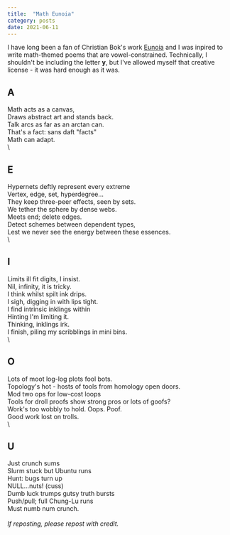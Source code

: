 ```yaml
---
title:  "Math Eunoia"
category: posts
date: 2021-06-11
---
```


I have long been a fan of Christian Bok's work [Eunoia](https://en.wikipedia.org/wiki/Eunoia_(book)) and I was inpired to write math-themed poems that are vowel-constrained. Technically, I shouldn't be including the letter **y**, but I've allowed myself that creative license - it was hard enough as it was.

## A
Math acts as a canvas,\
Draws abstract art and stands back.\
Talk arcs as far as an arctan can.\
That's a fact: sans daft "facts"\
Math can adapt.\
\
## E
Hypernets deftly represent every extreme\
Vertex, edge, set, hyperdegree...\
They keep three-peer effects, seen by sets.\
We tether the sphere by dense webs.\
Meets end; delete edges.\
Detect schemes between dependent types,\
Lest we never see the energy between these essences.\
\
## I
Limits ill fit digits, I insist.\
Nil, infinity, it is tricky.\
I think whilst spilt ink drips.\
I sigh, digging in with lips tight.\
I find intrinsic inklings within\
Hinting I'm limiting it.\
Thinking, inklings irk.\
I finish, piling my scribblings in mini bins.\
\
## O
Lots of moot log-log plots fool bots.\
Topology's hot - hosts of tools from homology open doors.\
Mod two ops for low-cost loops\
Tools for droll proofs show strong pros or lots of goofs?\
Work's too wobbly to hold. Oops. Poof.\
Good work lost on trolls.\
\
## U
Just crunch sums\
Slurm stuck but Ubuntu runs\
Hunt: bugs turn up\
NULL...nuts! (cuss)\
Dumb luck trumps gutsy truth bursts\
Push/pull; full Chung-Lu runs\
Must numb num crunch.\
\
*If reposting, please repost with credit.*